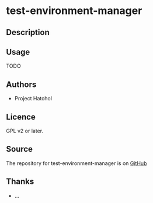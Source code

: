 # test-environment-manager

## Description

## Usage

TODO

## Authors

* Project Hatohol

## Licence

GPL v2 or later.

## Source

The repository for test-environment-manager is on
[GitHub](https://github.com/project-hatohol/test-environment-manager)

## Thanks

* ...
